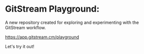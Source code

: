# GitStream Playground:   

A new repository created for exploring and experimenting with the GitStream workflow.

https://app.gitstream.cm/playground

Let's try it out!
